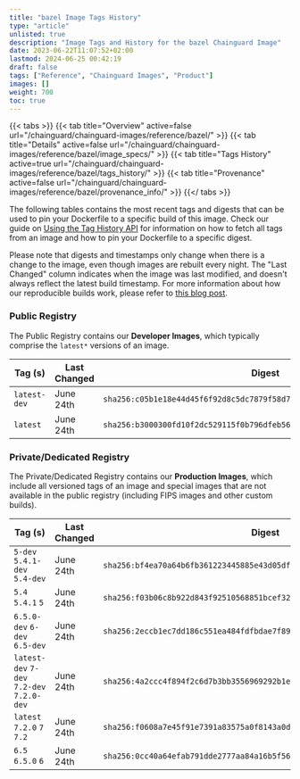 ```yaml
---
title: "bazel Image Tags History"
type: "article"
unlisted: true
description: "Image Tags and History for the bazel Chainguard Image"
date: 2023-06-22T11:07:52+02:00
lastmod: 2024-06-25 00:42:19
draft: false
tags: ["Reference", "Chainguard Images", "Product"]
images: []
weight: 700
toc: true
---
```


{{< tabs >}}
{{< tab title="Overview" active=false url="/chainguard/chainguard-images/reference/bazel/" >}}
{{< tab title="Details" active=false url="/chainguard/chainguard-images/reference/bazel/image_specs/" >}}
{{< tab title="Tags History" active=true url="/chainguard/chainguard-images/reference/bazel/tags_history/" >}}
{{< tab title="Provenance" active=false url="/chainguard/chainguard-images/reference/bazel/provenance_info/" >}}
{{</ tabs >}}

The following tables contains the most recent tags and digests that can be used to pin your Dockerfile to a specific build of this image. Check our guide on [Using the Tag History API](/chainguard/chainguard-images/using-the-tag-history-api/) for information on how to fetch all tags from an image and how to pin your Dockerfile to a specific digest.

Please note that digests and timestamps only change when there is a change to the image, even though images are rebuilt every night. The "Last Changed" column indicates when the image was last modified, and doesn't always reflect the latest build timestamp. For more information about how our reproducible builds work, please refer to [this blog post](https://www.chainguard.dev/unchained/reproducing-chainguards-reproducible-image-builds).

### Public Registry
The Public Registry contains our **Developer Images**, which typically comprise the `latest*` versions of an image.

| Tag (s)       | Last Changed | Digest                                                                    |
|---------------|--------------|---------------------------------------------------------------------------|
|  `latest-dev` | June 24th    | `sha256:c05b1e18e44d45f6f92d8c5dc7879f58d76bfaa140a53ae335fed00e777df4c0` |
|  `latest`     | June 24th    | `sha256:b3000300fd10f2dc529115f0b796dfeb5653d30a97395932a34e4d85bf6210cf` |


### Private/Dedicated Registry
The Private/Dedicated Registry contains our **Production Images**, which include all versioned tags of an image and special images that are not available in the public registry (including FIPS images and other custom builds).

| Tag (s)                                     | Last Changed | Digest                                                                    |
|---------------------------------------------|--------------|---------------------------------------------------------------------------|
|  `5-dev` `5.4.1-dev` `5.4-dev`              | June 24th    | `sha256:bf4ea70a64b6fb361223445885e43d05df99e673df8e40d1a5b51abe15dc41f1` |
|  `5.4` `5.4.1` `5`                          | June 24th    | `sha256:f03b06c8b922d843f92510568851bcef3230baf78b2f500234fc1dff36905148` |
|  `6.5.0-dev` `6-dev` `6.5-dev`              | June 24th    | `sha256:2eccb1ec7dd186c551ea484fdfbdae7f8987348f1a11114242aeea4ea24db7dd` |
|  `latest-dev` `7-dev` `7.2-dev` `7.2.0-dev` | June 24th    | `sha256:4a2ccc4f894f2c6d7b3bb3556969292b1ea26a0d57efbe7ad2fe65057e49b965` |
|  `latest` `7.2.0` `7` `7.2`                 | June 24th    | `sha256:f0608a7e45f91e7391a83575a0f8143a0da10e80aa8cccc1dcd385bc70410dac` |
|  `6.5` `6.5.0` `6`                          | June 24th    | `sha256:0cc40a64efab791dde2777aa84a16b5f563b7daaa865f0a67f3fadf6e8c90b87` |

